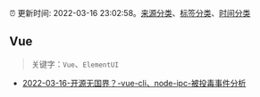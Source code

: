 :alarm_clock: 更新时间: 2022-03-16 23:02:58。[来源分类](../README.md)、[标签分类](../TAGS.md)、[时间分类](../TIMELINE.md)

## Vue


> 关键字：`Vue`、`ElementUI`



- [2022-03-16-开源无国界？-vue-cli、node-ipc-被投毒事件分析](https://www.v2ex.com/t/840868) 